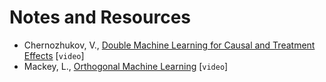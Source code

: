 # Notes and Resources

- Chernozhukov, V., [Double Machine Learning for Causal and Treatment Effects](https://www.youtube.com/watch?v=eHOjmyoPCFU) [`video`]
- Mackey, L., [Orthogonal Machine Learning](https://www.youtube.com/watch?v=l8JTEGFs7_E) [`video`]

